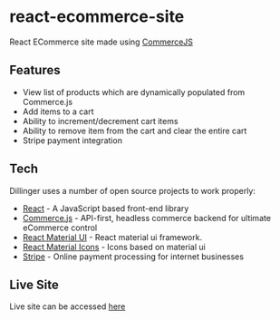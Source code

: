 # react-ecommerce-site

React ECommerce site made using [CommerceJS](https://commercejs.com/)

## Features

- View list of products which are dynamically populated from Commerce.js
- Add items to a cart
- Ability to increment/decrement cart items
- Ability to remove item from the cart and clear the entire cart
- Stripe payment integration

## Tech

Dillinger uses a number of open source projects to work properly:

- [React](https://reactjs.org/) - A JavaScript based front-end library
- [Commerce.js](https://commercejs.com/) - API-first, headless commerce backend for ultimate eCommerce control
- [React Material UI](https://material-ui.com/) - React material ui framework.
- [React Material Icons](https://mui.com/components/material-icons/) - Icons based on material ui
- [Stripe](https://stripe.com/en-in) - Online payment processing for internet businesses

## Live Site

Live site can be accessed [here](https://reverent-bell-4a7105.netlify.app/)